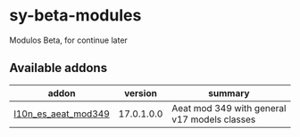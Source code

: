 # sy-beta-modules
Modulos Beta, for continue later

[//]: # (addons)

Available addons
----------------
addon | version | summary
--- | --- | ---
[l10n_es_aeat_mod349](/l10n_es_aeat_mod349) | 17.0.1.0.0 | Aeat mod 349 with general v17 models classes

[//]: # (end addons)
